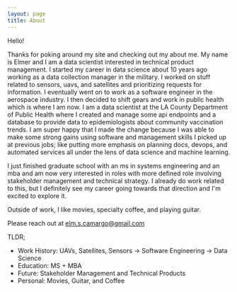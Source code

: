 ```yaml
---
layout: page
title: About
---
```

Hello!

Thanks for poking around my site and checking out my about me. My name is Elmer and I am a data scientist interested in technical product management. I started my career in data science about 10 years ago working as a data collection manager in the military. I worked on stuff related to sensors, uavs, and satellites and prioritizing requests for information. I eventually went on to work as a software engineer in the aerospace industry. I then decided to shift gears and work in public health which is where I am now. I am a data scientist at the LA County Department of Public Health where I created and manage some api endpoints and a database to provide data to epidemiologists about community vaccination trends. I am super happy that I made the change because I was able to make some strong gains using software and management skills I picked up at previous jobs; like putting more emphasis on planning docs, devops, and automated services all under the lens of data science and machine learning.

I just finished graduate school with an ms in systems engineering and an mba and am now very interested in roles with more defined role involving stakeholder management and technical strategy. I already do work related to this, but I definitely see my career going towards that direction and I'm excited to explore it.  

Outside of work, I like movies, specialty coffee, and playing guitar.

Please reach out at elm.s.camargo@gmail.com

TLDR;
- Work History: UAVs, Satellites, Sensors -> Software Engineering -> Data Science
- Education: MS + MBA
- Future: Stakeholder Management and Technical Products
- Personal: Movies, Guitar, and Coffee

